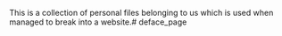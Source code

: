 This is a collection of personal files belonging to us which is used when managed to break into a website.# deface_page
